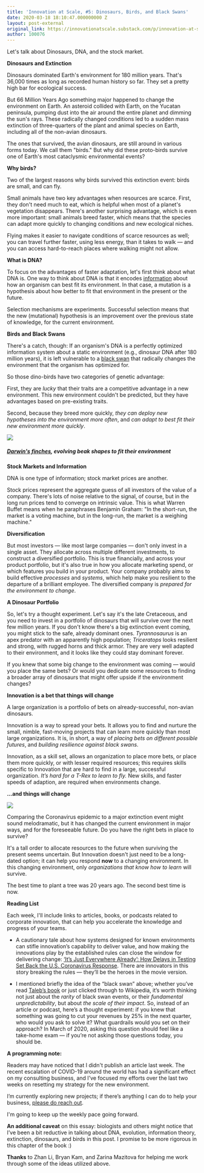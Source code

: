 ```yaml
---
title: 'Innovation at Scale, #5: Dinosaurs, Birds, and Black Swans'
date: 2020-03-18 18:10:47.000000000 Z
layout: post-external
original_link: https://innovationatscale.substack.com/p/innovation-at-scale-5-dinosaurs-birds
author: 100076
---
```


Let's talk about Dinosaurs, DNA, and the stock market. 

**Dinosaurs and Extinction**

Dinosaurs dominated Earth's environment for 180 million years. That's 36,000 times as long as recorded human history so far. They set a pretty high bar for ecological success. 

But 66 Million Years Ago something major happened to change the environment on Earth. An asteroid collided with Earth, on the Yucatan peninsula, pumping dust into the air around the entire planet and dimming the sun's rays. These radically changed conditions led to a sudden mass extinction of three-quarters of the plant and animal species on Earth, including all of the non-avian dinosaurs.

The ones that survived, the avian dinosaurs, are still around in various forms today. We call them "birds." But why did these proto-birds survive one of Earth's most cataclysmic environmental events?

**Why birds?**

Two of the largest reasons why birds survived this extinction event: birds are small, and can fly. 

Small animals have two key advantages when resources are scarce. First, they don't need much to eat, which is helpful when most of a planet's vegetation disappears. There's another surprising advantage, which is even more important: small animals breed faster, which means that the species can adapt more quickly to changing conditions and new ecological niches.

Flying makes it easier to navigate conditions of scarce resources as well; you can travel further faster, using less energy, than it takes to walk — and you can access hard-to-reach places where walking might not allow. 

**What is DNA?**

To focus on the advantages of faster adaptation, let's first think about what DNA is. One way to think about DNA is that it encodes [information](https://www.quantamagazine.org/the-information-theory-of-life-20151119/) about how an organism can best fit its environment. In that case, a mutation is a hypothesis about how better to fit that environment in the present or the future. 

Selection mechanisms are experiments. Successful selection means that the new (mutational) hypothesis is an improvement over the previous state of knowledge, for the current environment.

**Birds and Black Swans**

There's a catch, though: If an organism's DNA is a perfectly optimized information system about a static environment (e.g., dinosaur DNA after 180 million years), it is left vulnerable to a [black swan](https://en.wikipedia.org/wiki/Black_swan_theory) that radically changes the environment that the organism has optimized for.

So those dino-birds have two categories of genetic advantage: 

First, they are _lucky_ that their traits are a competitive advantage in a new environment. This new environment couldn't be predicted, but they have advantages based on pre-existing traits.

Second, because they breed more quickly, _they can deploy new hypotheses into the environment more often_, and _can adapt to best fit their new environment more quickly_. 

[![](https://substackcdn.com/image/fetch/w_1456,c_limit,f_auto,q_auto:good,fl_progressive:steep/https%3A%2F%2Fbucketeer-e05bbc84-baa3-437e-9518-adb32be77984.s3.amazonaws.com%2Fpublic%2Fimages%2Fc7f9dbe1-b98e-4909-b146-4d90e871c5ad_1500x700.jpeg)](https://substackcdn.com/image/fetch/f_auto,q_auto:good,fl_progressive:steep/https%3A%2F%2Fbucketeer-e05bbc84-baa3-437e-9518-adb32be77984.s3.amazonaws.com%2Fpublic%2Fimages%2Fc7f9dbe1-b98e-4909-b146-4d90e871c5ad_1500x700.jpeg)
##### [Darwin's finches](https://en.wikipedia.org/wiki/Darwin%27s_finches), evolving beak shapes to fit their environment

**Stock Markets and Information**

DNA is one type of information; stock market prices are another. 

Stock prices represent the aggregate guess of all investors of the value of a company. There's lots of noise relative to the signal, of course, but in the long run prices tend to converge on intrinsic value. This is what Warren Buffet means when he paraphrases Benjamin Graham: "In the short-run, the market is a voting machine, but in the long-run, the market is a weighing machine."

**Diversification**

But most investors — like most large companies — don't only invest in a single asset. They allocate across multiple different investments, to construct a diversified portfolio. This is true financially, and across your product portfolio, but it's also true in how you allocate marketing spend, or which features you build in your product. Your company probably aims to build effective _processes_ and _systems_, which help make you resilient to the departure of a brilliant employee. The diversified company is _prepared for the environment to change_. 

**A Dinosaur Portfolio**

So, let's try a thought experiment. Let's say it's the late Cretaceous, and you need to invest in a portfolio of dinosaurs that will survive over the next few million years. If you don't know there's a big extinction event coming, you might stick to the safe, already dominant ones. _Tyrannosaurus_ is an apex predator with an apparently high population; _Triceratops_ looks resilient and strong, with rugged horns and thick armor. They are very well adapted to their environment, and it looks like they could stay dominant forever.

If you knew that some big change to the environment was coming — would you place the same bets? Or would you dedicate some resources to finding a broader array of dinosaurs that might offer upside if the environment changes?

**Innovation is a bet that things will change**

A large organization is a portfolio of bets on already-successful, non-avian dinosaurs.

Innovation is a way to spread your bets. It allows you to find and nurture the small, nimble, fast-moving projects that can learn more quickly than most large organizations. It is, in short, a way of _placing bets on different possible futures_, and _building resilience against black swans_. 

Innovation, as a skill set, allows an organization to place more bets, or place them more quickly, or with lesser required resources; this requires skills specific to Innovation that are hard to find in a large, successful organization. _It’s hard for a T-Rex to learn to fly._ New skills, and faster speeds of adaption, are required when environments change.

**...and things will change**

[![](https://substackcdn.com/image/fetch/w_1456,c_limit,f_auto,q_auto:good,fl_progressive:steep/https%3A%2F%2Fbucketeer-e05bbc84-baa3-437e-9518-adb32be77984.s3.amazonaws.com%2Fpublic%2Fimages%2Fd2e3b1bf-74a3-4718-b240-88f8a49a66d3_1797x1016.png)](https://substackcdn.com/image/fetch/f_auto,q_auto:good,fl_progressive:steep/https%3A%2F%2Fbucketeer-e05bbc84-baa3-437e-9518-adb32be77984.s3.amazonaws.com%2Fpublic%2Fimages%2Fd2e3b1bf-74a3-4718-b240-88f8a49a66d3_1797x1016.png)

Comparing the Coronavirus epidemic to a major extinction event might sound melodramatic, but it has changed the current environment in major ways, and for the foreseeable future. Do you have the right bets in place to survive?

It's a tall order to allocate resources to the future when surviving the present seems uncertain. But Innovation doesn't just need to be a long-dated option; it can help you respond **now** to a changing environment. In this changing environment, only _organizations that know how to learn_ will survive.

The best time to plant a tree was 20 years ago. The second best time is now.

**Reading List**

Each week, I'll include links to articles, books, or podcasts related to corporate innovation, that can help you accelerate the knowledge and progress of your teams. 

- A cautionary tale about how systems designed for known environments can stifle innovation’s capability to deliver value, and how making the innovations play by the established rules can close the window for delivering change: [‘It’s Just Everywhere Already’: How Delays in Testing Set Back the U.S. Coronavirus Response](https://www.nytimes.com/2020/03/10/us/coronavirus-testing-delays.html). There are innovators in this story breaking the rules — they’ll be the heroes in the movie version. 

- I mentioned briefly the idea of the “black swan” above; whether you’ve read [Taleb’s book](https://www.goodreads.com/book/show/242472.The_Black_Swan) or just clicked through to Wikipedia, it’s worth thinking not just about the _rarity_ of black swan events, or their _fundamental unpredictability_, but about _the scale of their impact_. So, instead of an article or podcast, here’s a thought experiment: if you knew that something was going to cut your revenues by 25% in the next quarter, who would you ask to solve it? What guardrails would you set on their approach? In March of 2020, asking this question should feel like a take-home exam — if you’re not asking those questions today, you should be. 

**A programming note:**

Readers may have noticed that I didn't publish an article last week. The recent escalation of COVID-19 around the world has had a significant effect on my consulting business, and I’ve focused my efforts over the last two weeks on resetting my strategy for the new environment.

I’m currently exploring new projects; if there’s anything I can do to help your business, [please do reach out](mailto:daveus@gmail.com).

I'm going to keep up the weekly pace going forward. 

**An additional caveat** on this essay: biologists and others might notice that I’ve been a bit reductive in talking about DNA, evolution, information theory, extinction, dinosaurs, and birds in this post. I promise to be more rigorous in this chapter of the book :)

**Thanks** to Zhan Li, Bryan Kam, and Zarina Mazitova for helping me work through some of the ideas utilized above. 

